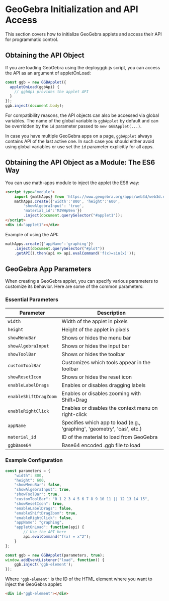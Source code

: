 # GeoGebra Initialization and API Access

This section covers how to initialize GeoGebra applets and access their API for programmatic control.

## Obtaining the API Object

If you are loading GeoGebra using the deployggb.js script, you can access the API as an argument of appletOnLoad:

```javascript
const ggb = new GGBApplet({
  appletOnLoad(ggbApi) {
    // ggbApi provides the applet API
  }
});
ggb.inject(document.body);
```

For compatibility reasons, the API objects can also be accessed via global variables. The name of the global variable is `ggbApplet` by default and can be overridden by the `id` parameter passed to `new GGBApplet(...)`. 

In case you have multiple GeoGebra apps on a page, `ggbApplet` always contains API of the last active one. In such case you should either avoid using global variables or use set the `id` parameter explicitly for all apps.

## Obtaining the API Object as a Module: The ES6 Way

You can use math-apps module to inject the applet the ES6 way:

```html
<script type="module">
    import {mathApps} from 'https://www.geogebra.org/apps/web3d/web3d.nocache.mjs';
    mathApps.create({'width':'800', 'height':'600',
        'showAlgebraInput': 'true',
        'material_id':'MJWHp9en'})
        .inject(document.querySelector("#applet1"));
</script>
<div id="applet1"></div>
```

Example of using the API:

```javascript
mathApps.create({'appName':'graphing'})
    .inject(document.querySelector("#plot"))
    .getAPI().then(api => api.evalCommand('f(x)=sin(x)'));
```

## GeoGebra App Parameters

When creating a GeoGebra applet, you can specify various parameters to customize its behavior. Here are some of the common parameters:

### Essential Parameters

| Parameter | Description |
|-----------|-------------|
| `width` | Width of the applet in pixels |
| `height` | Height of the applet in pixels |
| `showMenuBar` | Shows or hides the menu bar |
| `showAlgebraInput` | Shows or hides the input bar |
| `showToolBar` | Shows or hides the toolbar |
| `customToolBar` | Customizes which tools appear in the toolbar |
| `showResetIcon` | Shows or hides the reset icon |
| `enableLabelDrags` | Enables or disables dragging labels |
| `enableShiftDragZoom` | Enables or disables zooming with Shift+Drag |
| `enableRightClick` | Enables or disables the context menu on right-click |
| `appName` | Specifies which app to load (e.g., 'graphing', 'geometry', 'cas', etc.) |
| `material_id` | ID of the material to load from GeoGebra |
| `ggbBase64` | Base64 encoded .ggb file to load |

### Example Configuration

```javascript
const parameters = {
    "width": 800,
    "height": 600,
    "showMenuBar": false,
    "showAlgebraInput": true,
    "showToolBar": true,
    "customToolBar": "0 1 2 3 4 5 6 7 8 9 10 11 || 12 13 14 15",
    "showResetIcon": true,
    "enableLabelDrags": false,
    "enableShiftDragZoom": true,
    "enableRightClick": false,
    "appName": "graphing",
    "appletOnLoad": function(api) {
        // Use the API here
        api.evalCommand("f(x) = x^2");
    }
};

const ggb = new GGBApplet(parameters, true);
window.addEventListener("load", function() {
    ggb.inject('ggb-element');
});
```

Where `'ggb-element'` is the ID of the HTML element where you want to inject the GeoGebra applet:

```html
<div id="ggb-element"></div>
```